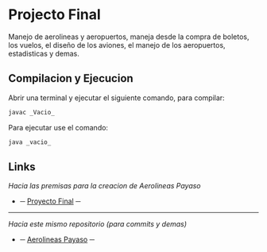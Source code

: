 # Projecto Final
Manejo de aerolineas y aeropuertos, maneja desde la compra de boletos, los vuelos, el diseño de los aviones, el manejo de los aeropuertos, estadisticas y demas.

## Compilacion y Ejecucion

Abrir una terminal y ejecutar el siguiente comando, para compilar:

```bash
javac _Vacio_
```

Para ejecutar use el comando:

```bash
java _vacio_
```

## Links

_Hacia las premisas para la creacion de Aerolineas Payaso_ 
* ─ [Proyecto Final](https://docs.google.com/document/d/1v0b9fhYoJyFYC39NO_Q3Tw_kYqGFoAZlwiyMdaGHRbU/edit) ─
---
_Hacia este mismo repositorio (para commits y demas)_ 
* ─ [Aerolineas Payaso]() ─
